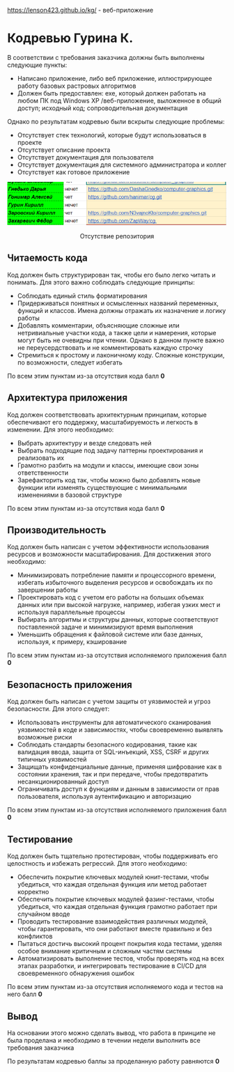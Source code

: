 https://lenson423.github.io/kg/ - веб-приложение

# Кодревью Гурина К.

<p>В соответствии с требования заказчика должны быть 
выполнены следующие пункты:</p>
<ul>
<li>Написано приложение, либо веб приложение, 
иллюстрирующее работу базовых растровых алгоритмов</li>
<li>Должен быть предоставлен: exe, который должен работать
на любом ПК под
Windows XP /веб-приложение, выложенное в общий доступ;
исходный код;
сопроводительная документация</li>
</ul>

<p>Однако по результатам кодревью были вскрыты следующие проблемы:</p>
<ul>
<li>Отсутствует стек технологий, которые будут использоваться в проекте</li>
<li>Отсутствует описание проекта</li>
<li>Отсутствует документация для пользователя</li>
<li>Отсутствует документация для системного администратора 
и коллег</li>
<li>Отсутствует как готовое приложение</li>
</ul>

<img src="src/link.png" alt="Скриншот, где видно отсутствие выполненного задания">
<p align="center">Отсутствие репозитория</p>

## Читаемость кода
Код должен быть структурирован так, чтобы его было легко читать и понимать. Для этого важно соблюдать следующие принципы:
<ul>
<li>Соблюдать единый стиль форматирования</li>
<li>Придерживаться понятных и осмысленных названий переменных, функций и классов. Имена должны отражать их назначение и логику работы</li>
<li>Добавлять комментарии, объясняющие сложные или 
нетривиальные участки кода, а также цели и намерения, 
которые могут быть не очевидны при чтении.
Однако в данном пункте важно не переусердствовать
и не комментировать каждую строчку</li>
<li>Стремиться к простому и лаконичному коду. 
Сложные конструкции, по возможности, следует избегать</li>
</ul>

По всем этим пунктам из-за отсутствия кода балл <b>0</b>

## Архитектура приложения

Код должен соответствовать архитектурным принципам,
которые обеспечивают его поддержку, масштабируемость 
и легкость в изменении. Для этого необходимо:

<ul>
<li>Выбрать архитектуру и везде следовать ней</li>
<li>Выбрать подходящие под задачу паттерны проектирования и реализовать их</li>
<li>Грамотно разбить на модули и классы, имеющие свои зоны ответственности</li>
<li>Зарефакторить код так, чтобы можно было добавлять новые функции или изменять
существующие с минимальными изменениями в базовой структуре</li>
</ul>

По всем этим пунктам из-за отсутствия кода балл <b>0</b>

## Производительность

Код должен быть написан с учетом эффективности использования
ресурсов и возможности масштабирования.
Для достижения этого необходимо:

<ul>
<li>Минимизировать потребление памяти и процессорного времени,
избегать избыточного выделения ресурсов и освобождать
их по завершении работы</li>
<li>Проектировать код с учетом его работы на больших 
объемах данных или при высокой нагрузке,
например, избегая узких мест и используя 
параллельные процессы</li>
<li>Выбирать алгоритмы и структуры данных, 
которые соответствуют поставленной задаче и
минимизируют время выполнения</li>
<li>Уменьшить обращения к файловой системе или базе данных,
используя, к примеру, кэширование</li>
</ul>

По всем этим пунктам из-за отсутствия исполняемого приложения балл <b>0</b>

## Безопасность приложения
Код должен быть написан с учетом защиты от уязвимостей и угроз безопасности. Для этого следует:

<ul>
<li>Использовать инструменты для автоматического сканирования
уязвимостей в коде и зависимостях, 
чтобы своевременно выявлять возможные риски</li>
<li>Соблюдать стандарты безопасного кодирования, 
такие как валидация ввода,
защита от SQL-инъекций, XSS, CSRF 
и других типичных уязвимостей</li>
<li>Защищать конфиденциальные данные, применяя шифрование
как в состоянии хранения, так и при передаче, 
чтобы предотвратить несанкционированный доступ</li>
<li>Ограничивать доступ к функциям и данным 
в зависимости от прав пользователя, используя 
аутентификацию и авторизацию</li>
</ul>

По всем этим пунктам из-за отсутствия 
исполняемого приложения балл <b>0</b>


## Тестирование

Код должен быть тщательно протестирован,
чтобы поддерживать его целостность и избежать регрессий. 
Для этого необходимо:

<ul>
<li>Обеспечить покрытие ключевых модулей юнит-тестами, 
чтобы убедиться, что каждая отдельная функция или метод 
работает корректно</li>
<li>Обеспечить покрытие ключевых модулей фазинг-тестами, 
чтобы убедиться, что каждая отдельная функция грамотно работает 
при случайном вводе</li>
<li>Проводить тестирование взаимодействия различных модулей,
чтобы гарантировать, что они работают вместе правильно 
и без конфликтов</li>
<li>Пытаться достичь высокий процент покрытия кода тестами,
уделяя особое внимание критичным и сложным частям системы</li>
<li>Автоматизировать выполнение тестов, 
чтобы проверять код на всех этапах разработки, 
и интегрировать тестирование в CI/CD для своевременного 
обнаружения ошибок</li>
</ul>

По всем этим пунктам из-за отсутствия исполняемого кода
и тестов на него балл <b>0</b>

## Вывод

<p>На основании этого можно сделать вывод, что работа 
в принципе не была проделана и необходимо 
в течении недели выполнить все требования заказчика</p>

<p>По результатам кодревью баллы за проделанную работу равняются <b>0</b></p>
